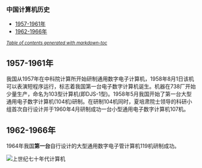 ### 中国计算机历史

- [1957-1961年](#1957-1961-)
- [1962-1966年](#1962-1966-)

<small><i><a href='http://ecotrust-canada.github.io/markdown-toc/'>Table of contents generated with markdown-toc</a></i></small>

## 1957-1961年
  我国从1957年在中科院计算所开始研制通用数字电子计算机，1958年8月1日该机可以表演短程序运行，标志着我国第一台电子数字计算机诞生。机器在738厂开始少量生产，命名为103型计算机(即DJS-1型)。1958年5月我国开始了第一台大型通用电子数字计算机(104机)研制。在研制104机同时，夏培肃院士领导的科研小组首次自行设计并于1960年4月研制成功一台小型通用电子数字计算机107机。
  
## 1962-1966年
  1964年我国**第一台**自行设计的大型通用数字电子管计算机119机研制成功。
  
![上世纪七十年代计算机](https://raw.githubusercontent.com/lmm327/hello/main/1.png)









